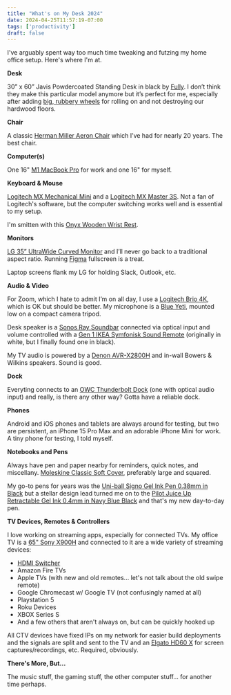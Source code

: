```yaml
---
title: "What's on My Desk 2024"
date: 2024-04-25T11:57:19-07:00
tags: ['productivity']
draft: false
---
```


I've arguably spent way too much time tweaking and futzing my home office setup. Here's where I'm at.

**Desk**

30” x 60” Javis Powdercoated Standing Desk in black by [Fully](https://www.fully.com/standing-desks/jarvis.html). I don’t think they make this particular model anymore but it’s perfect for me, especially after adding [big, rubbery wheels](https://www.amazon.com/gp/product/B071JDVJN6/) for rolling on and not destroying our hardwood floors.

**Chair**

A classic [Herman Miller Aeron Chair](https://store.hermanmiller.com/office-chairs-aeron/aeron-chair/2195348.html?lang=en_US) which I’ve had for nearly 20 years. The best chair.

**Computer(s)**

One 16" [M1 MacBook Pro](https://www.apple.com/) for work and one 16" for myself.

**Keyboard & Mouse**

[Logitech MX Mechanical Mini](https://www.amazon.com/gp/product/B09LK73VHG/) and a [Logitech MX Master 3S](https://www.amazon.com/gp/product/B09HM94VDS/). Not a fan of Logitech's software, but the computer switching works well and is essential to my setup.

I'm smitten with this [Onyx Wooden Wrist Rest](https://www.amazon.com/gp/product/B01N0N6VPL/).

**Monitors**

[LG 35” UltraWide Curved Monitor](https://www.lg.com/us/business/computer-monitors/lg-35bn75c-b) and I’ll never go back to a traditional aspect ratio. Running [Figma](https://www.figma.com/) fullscreen is a treat. 

Laptop screens flank my LG for holding Slack, Outlook, etc.

**Audio & Video**

For Zoom, which I hate to admit I’m on all day, I use a [Logitech Brio 4K](https://www.amazon.com/Logitech-Calling-Noise-Canceling-Correction-Microsoft/dp/B01N5UOYC4/), which is OK but should be better. My microphone is a [Blue Yeti](https://www.amazon.com/Microphone-Recording-Streaming-Podcasting-Adjustable/dp/B00N1YPXW2/), mounted low on a compact camera tripod.

Desk speaker is a [Sonos Ray Soundbar](https://www.sonos.com/en-us/shop/ray) connected via optical input and volume controlled with a [Gen 1 IKEA Symfonisk Sound Remote](https://www.theverge.com/2019/10/1/20892984/ikea-sound-controller-review-symfonisk) (originally in white, but I finally found one in black).

My TV audio is powered by a [Denon AVR-X2800H](https://www.amazon.com/gp/product/B0BBZ2972F/) and in-wall Bowers & Wilkins speakers. Sound is good.

**Dock**

Everyting connects to an [OWC Thunderbolt Dock](https://www.owc.com/solutions/thunderbolt-dock) (one with optical audio input) and really, is there any other way? Gotta have a reliable dock. 

**Phones**

Android and iOS phones and tablets are always around for testing, but two are persistent, an iPhone 15 Pro Max and an adorable iPhone Mini for work. A tiny phone for testing, I told myself.

**Notebooks and Pens**

Always have pen and paper nearby for reminders, quick notes, and miscellany. [Moleskine Classic Soft Cover](https://www.moleskine.com/en-us/shop/notebooks/the-legendary-notebook/classic-notebook-black-8053853602800.html), preferably large and squared.

My go-to pens for years was the [Uni-ball Signo Gel Ink Pen 0.38mm in Black](https://www.amazon.com/gp/product/B003FXWGWE/) but a stellar design lead turned me on to the [Pilot Juice Up Retractable Gel Ink 0.4mm in Navy Blue Black](https://www.amazon.com/gp/product/B07HGPWNXB/) and that's my new day-to-day pen.

**TV Devices, Remotes & Controllers**

I love working on streaming apps, especially for connected TVs. My office TV is a [65" Sony X900H](https://www.sony.com/en-cd/electronics/televisions/x90h-series) and connected to it are a wide variety of streaming devices:

+ [HDMI Switcher](https://www.amazon.com/gp/product/B06WV5YJ6H/)
+ Amazon Fire TVs
+ Apple TVs (with new and old remotes... let's not talk about the old swipe remote)
+ Google Chromecast w/ Google TV (not confusingly named at all)
+ Playstation 5
+ Roku Devices
+ XBOX Series S
+ And a few others that aren't always on, but can be quickly hooked up

All CTV devices have fixed IPs on my network for easier build deployments and the signals are split and sent to the TV and an [Elgato HD60 X](https://www.amazon.com/Elgato-HD60-External-Capture-Card/dp/B09V1KJ3J4) for screen captures/recordings, etc. Required, obviously.

**There's More, But...**

The music stuff, the gaming stuff, the other computer stuff... for another time perhaps.